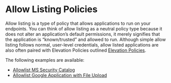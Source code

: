 [title]: # (Allow Listing)
[tags]: # (elevate)
[priority]: # (2)
# Allow Listing Policies

Allow listing is a type of policy that allows applications to run on your endpoints. You can think of allow listing as a neutral policy type because it does not alter an application’s default permissions, it merely signifies that the application is “known/trusted” and allowed to run. Although simple allow listing follows normal, user-level credentials, allow listed applications are also often paired with Elevation Policies outlined [Elevation Policies](elevation-policies.md).

The following examples are available:

* [Allowlist MS Security Catalog](ms-sec-cat.md)
* [Allowlist Google Application with File Upload](google-app-file-up.md)
